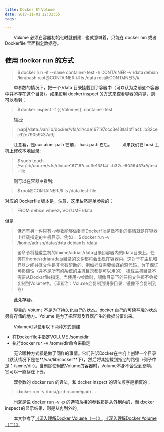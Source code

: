 ```yaml
---
title: Docker 的 Volume
date: 2017-11-01 12:31:35
tags:

---
```


&emsp;&emsp;Volume 必须在容器初始化时就创建，也就意味着，只能在 docker run 或者 Dockerfile 里面指定数据卷。

## 使用 docker run 的方式 ##

>$ docker run -it --name container-test -h CONTAINER -v /data debian /bin/bash
root@CONTAINER:/# ls /data
root@CONTAINER:/# 

&emsp;&emsp;单参数的情况下，把一个 /data 目录挂载到了容器中（可以认为之前这个容器中并不存在这个目录）。如果使用 docker inspect 的方式来查看容器的内容，则可以看到：

> $ docker inspect -f {{.Volumes}} container-test

&emsp;&emsp;输出:
 
>map[/data:/var/lib/docker/vfs/dir/cde167197ccc3e138a14f1a4f...b32cec92e79059437a9] 

&emsp;&emsp;注意看，是container path 在前， host path 在后。
&emsp;&emsp;如果我们在 host 主机上修改本地目录:
    
> $ sudo touch /var/lib/docker/vfs/dir/cde167197ccc3e13814f...b32ce9059437a9/test-file

&emsp;&emsp;则可以在容器中看到:

 > $ root@CONTAINER:/# ls /data
test-file

对应的 Dockerfile 版本是，注意，这里依然是单参数的：

>FROM debian:wheezy
VOLUME /data

但是

>但还有另一件只有-v参数能够做到而Dockerfile是做不到的事情就是在容器上挂载指定的主机目录。例如：
$ docker run -v /home/adrian/data:/data debian ls /data

>该命令将挂载主机的/home/adrian/data目录到容器内的/data目录上。任何在/home/adrian/data目录的文件都将会出现在容器内。这对于在主机和容器之间共享文件是非常有帮助的，例如挂载需要编译的源代码。为了保证可移植性（并不是所有的系统的主机目录都是可以用的），挂载主机目录不需要从Dockerfile指定。当使用-v参数时，镜像目录下的任何文件都不会被复制到Volume中。（译者注：Volume会复制到镜像目录，镜像不会复制到卷）

&emsp;&emsp;此处存疑。

&emsp;&emsp;容器的 Volume 不是为了持久化自己的状态。docker 自己的可读写层的状态另有存储的地方。Volume 是为了把容器及容器产生的数据分离出来。

&emsp;&emsp;Volume可以使用以下两种方式创建：

 - 在Dockerfile中指定VOLUME /some/dir
 - 执行docker run -v /some/dir命令来指定

&emsp;&emsp;无论哪种方式都是做了同样的事情。它们告诉Docker在主机上创建一个目录（默认情况下是在**/var/lib/docker**下），然后将其挂载到指定的路径（例子中是：/some/dir）。当删除使用该Volume的容器时，Volume本身不会受到影响，它可以一直存在下去。

&emsp;&emsp;双参数的 docker run 的语法，和 docker inspect 的语法顺序是相反的：

>docker run -v /host/path:/some/path ...

&emsp;&emsp;也就是说 docker run -v -p 的选项后接的参数都是从外到内的，而 docker inspect 的显示结果，则是从内到外的。

&emsp;&emsp;本文参考了[《深入理解Docker Volume（一）》][1], [《深入理解Docker Volume（二）》][2]


  [1]: http://dockone.io/article/128
  [2]: http://dockone.io/article/129